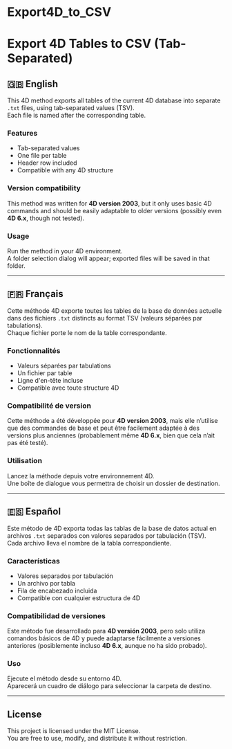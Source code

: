 # Export4D_to_CSV
# Export 4D Tables to CSV (Tab-Separated)

## 🇬🇧 English

This 4D method exports all tables of the current 4D database into separate `.txt` files, using tab-separated values (TSV).  
Each file is named after the corresponding table.

### Features
- Tab-separated values
- One file per table
- Header row included
- Compatible with any 4D structure

### Version compatibility
This method was written for **4D version 2003**, but it only uses basic 4D commands and should be easily adaptable to older versions (possibly even **4D 6.x**, though not tested).

### Usage
Run the method in your 4D environment.  
A folder selection dialog will appear; exported files will be saved in that folder.

---

## 🇫🇷 Français

Cette méthode 4D exporte toutes les tables de la base de données actuelle dans des fichiers `.txt` distincts au format TSV (valeurs séparées par tabulations).  
Chaque fichier porte le nom de la table correspondante.

### Fonctionnalités
- Valeurs séparées par tabulations
- Un fichier par table
- Ligne d'en-tête incluse
- Compatible avec toute structure 4D

### Compatibilité de version
Cette méthode a été développée pour **4D version 2003**, mais elle n’utilise que des commandes de base et peut être facilement adaptée à des versions plus anciennes (probablement même **4D 6.x**, bien que cela n’ait pas été testé).

### Utilisation
Lancez la méthode depuis votre environnement 4D.  
Une boîte de dialogue vous permettra de choisir un dossier de destination.

---

## 🇪🇸 Español

Este método de 4D exporta todas las tablas de la base de datos actual en archivos `.txt` separados con valores separados por tabulación (TSV).  
Cada archivo lleva el nombre de la tabla correspondiente.

### Características
- Valores separados por tabulación
- Un archivo por tabla
- Fila de encabezado incluida
- Compatible con cualquier estructura de 4D

### Compatibilidad de versiones
Este método fue desarrollado para **4D versión 2003**, pero solo utiliza comandos básicos de 4D y puede adaptarse fácilmente a versiones anteriores (posiblemente incluso **4D 6.x**, aunque no ha sido probado).

### Uso
Ejecute el método desde su entorno 4D.  
Aparecerá un cuadro de diálogo para seleccionar la carpeta de destino.

---

## License

This project is licensed under the MIT License.  
You are free to use, modify, and distribute it without restriction.
